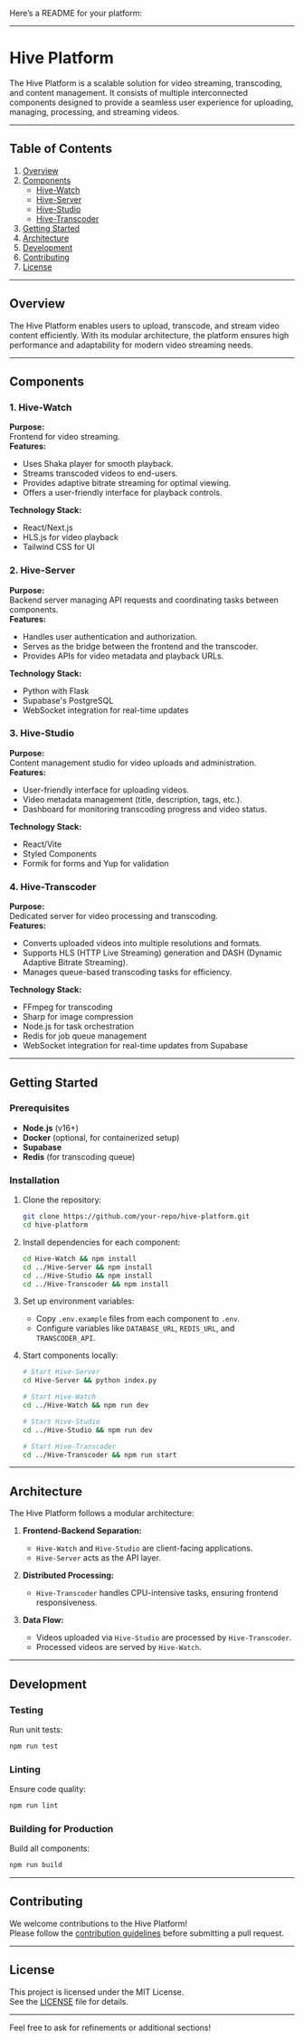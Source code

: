 Here’s a README for your platform:

---

# Hive Platform

The Hive Platform is a scalable solution for video streaming, transcoding, and content management. It consists of multiple interconnected components designed to provide a seamless user experience for uploading, managing, processing, and streaming videos.

---

## Table of Contents

1. [Overview](#overview)
2. [Components](#components)
    - [Hive-Watch](#hive-watch)
    - [Hive-Server](#hive-server)
    - [Hive-Studio](#hive-studio)
    - [Hive-Transcoder](#hive-transcoder)
3. [Getting Started](#getting-started)
4. [Architecture](#architecture)
5. [Development](#development)
6. [Contributing](#contributing)
7. [License](#license)

---

## Overview

The Hive Platform enables users to upload, transcode, and stream video content efficiently. With its modular architecture, the platform ensures high performance and adaptability for modern video streaming needs.  

---

## Components

### 1. Hive-Watch
**Purpose:**  
Frontend for video streaming.  
**Features:**
- Uses Shaka player for smooth playback.
- Streams transcoded videos to end-users.
- Provides adaptive bitrate streaming for optimal viewing.
- Offers a user-friendly interface for playback controls.

**Technology Stack:**
- React/Next.js
- HLS.js for video playback
- Tailwind CSS for UI

### 2. Hive-Server
**Purpose:**  
Backend server managing API requests and coordinating tasks between components.  
**Features:**
- Handles user authentication and authorization.
- Serves as the bridge between the frontend and the transcoder.
- Provides APIs for video metadata and playback URLs.

**Technology Stack:**
- Python with Flask
- Supabase's PostgreSQL 
- WebSocket integration for real-time updates

### 3. Hive-Studio
**Purpose:**  
Content management studio for video uploads and administration.  
**Features:**
- User-friendly interface for uploading videos.
- Video metadata management (title, description, tags, etc.).
- Dashboard for monitoring transcoding progress and video status.

**Technology Stack:**
- React/Vite
- Styled Components
- Formik for forms and Yup for validation

### 4. Hive-Transcoder
**Purpose:**  
Dedicated server for video processing and transcoding.  
**Features:**
- Converts uploaded videos into multiple resolutions and formats.
- Supports HLS (HTTP Live Streaming) generation and DASH (Dynamic Adaptive Bitrate Streaming).
- Manages queue-based transcoding tasks for efficiency.

**Technology Stack:**
- FFmpeg for transcoding
- Sharp for image compression
- Node.js for task orchestration
- Redis for job queue management
- WebSocket integration for real-time updates from Supabase


---

## Getting Started

### Prerequisites
- **Node.js** (v16+)
- **Docker** (optional, for containerized setup)
- **Supabase**
- **Redis** (for transcoding queue)

### Installation

1. Clone the repository:
   ```bash
   git clone https://github.com/your-repo/hive-platform.git
   cd hive-platform
   ```

2. Install dependencies for each component:
   ```bash
   cd Hive-Watch && npm install
   cd ../Hive-Server && npm install
   cd ../Hive-Studio && npm install
   cd ../Hive-Transcoder && npm install
   ```

3. Set up environment variables:
   - Copy `.env.example` files from each component to `.env`.
   - Configure variables like `DATABASE_URL`, `REDIS_URL`, and `TRANSCODER_API`.

4. Start components locally:
   ```bash
   # Start Hive-Server
   cd Hive-Server && python index.py
   
   # Start Hive-Watch
   cd ../Hive-Watch && npm run dev
   
   # Start Hive-Studio
   cd ../Hive-Studio && npm run dev
   
   # Start Hive-Transcoder
   cd ../Hive-Transcoder && npm run start
   ```

---

## Architecture

The Hive Platform follows a modular architecture:

1. **Frontend-Backend Separation:**
   - `Hive-Watch` and `Hive-Studio` are client-facing applications.
   - `Hive-Server` acts as the API layer.

2. **Distributed Processing:**
   - `Hive-Transcoder` handles CPU-intensive tasks, ensuring frontend responsiveness.

3. **Data Flow:**
   - Videos uploaded via `Hive-Studio` are processed by `Hive-Transcoder`.
   - Processed videos are served by `Hive-Watch`.

---

## Development

### Testing
Run unit tests:
```bash
npm run test
```

### Linting
Ensure code quality:
```bash
npm run lint
```

### Building for Production
Build all components:
```bash
npm run build
```

---

## Contributing

We welcome contributions to the Hive Platform!  
Please follow the [contribution guidelines](CONTRIBUTING.md) before submitting a pull request.

---

## License

This project is licensed under the MIT License.  
See the [LICENSE](LICENSE.md) file for details.

---

Feel free to ask for refinements or additional sections!